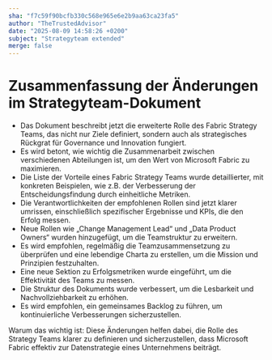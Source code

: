 ```yaml
---
sha: "f7c59f90bcfb330c568e965e6e2b9aa63ca23fa5"
author: "TheTrustedAdvisor"
date: "2025-08-09 14:58:26 +0200"
subject: "Strategyteam extended"
merge: false
---
```


# Zusammenfassung der Änderungen im Strategyteam-Dokument

- Das Dokument beschreibt jetzt die erweiterte Rolle des Fabric Strategy Teams, das nicht nur Ziele definiert, sondern auch als strategisches Rückgrat für Governance und Innovation fungiert.
- Es wird betont, wie wichtig die Zusammenarbeit zwischen verschiedenen Abteilungen ist, um den Wert von Microsoft Fabric zu maximieren.
- Die Liste der Vorteile eines Fabric Strategy Teams wurde detaillierter, mit konkreten Beispielen, wie z.B. der Verbesserung der Entscheidungsfindung durch einheitliche Metriken.
- Die Verantwortlichkeiten der empfohlenen Rollen sind jetzt klarer umrissen, einschließlich spezifischer Ergebnisse und KPIs, die den Erfolg messen.
- Neue Rollen wie „Change Management Lead“ und „Data Product Owners“ wurden hinzugefügt, um die Teamstruktur zu erweitern.
- Es wird empfohlen, regelmäßig die Teamzusammensetzung zu überprüfen und eine lebendige Charta zu erstellen, um die Mission und Prinzipien festzuhalten.
- Eine neue Sektion zu Erfolgsmetriken wurde eingeführt, um die Effektivität des Teams zu messen.
- Die Struktur des Dokuments wurde verbessert, um die Lesbarkeit und Nachvollziehbarkeit zu erhöhen.
- Es wird empfohlen, ein gemeinsames Backlog zu führen, um kontinuierliche Verbesserungen sicherzustellen.

Warum das wichtig ist: Diese Änderungen helfen dabei, die Rolle des Strategy Teams klarer zu definieren und sicherzustellen, dass Microsoft Fabric effektiv zur Datenstrategie eines Unternehmens beiträgt.

